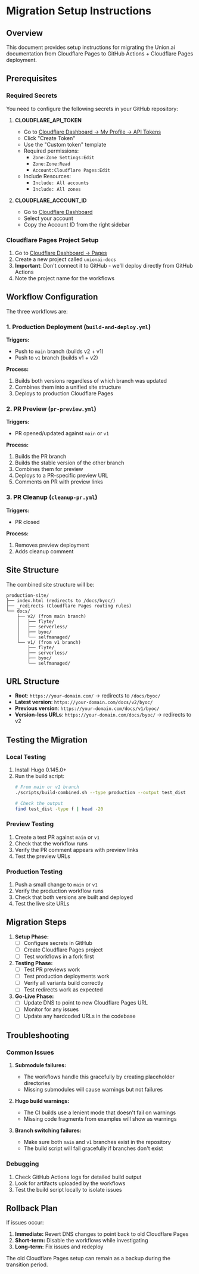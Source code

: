# Migration Setup Instructions

## Overview

This document provides setup instructions for migrating the Union.ai documentation from Cloudflare Pages to GitHub Actions + Cloudflare Pages deployment.

## Prerequisites

### Required Secrets

You need to configure the following secrets in your GitHub repository:

1. **CLOUDFLARE_API_TOKEN**
   - Go to [Cloudflare Dashboard → My Profile → API Tokens](https://dash.cloudflare.com/profile/api-tokens)
   - Click "Create Token"
   - Use the "Custom token" template
   - Required permissions:
     - `Zone:Zone Settings:Edit`
     - `Zone:Zone:Read`
     - `Account:Cloudflare Pages:Edit`
   - Include Resources:
     - `Include: All accounts`
     - `Include: All zones`

2. **CLOUDFLARE_ACCOUNT_ID**
   - Go to [Cloudflare Dashboard](https://dash.cloudflare.com)
   - Select your account
   - Copy the Account ID from the right sidebar

### Cloudflare Pages Project Setup

1. Go to [Cloudflare Dashboard → Pages](https://dash.cloudflare.com/pages)
2. Create a new project called `unionai-docs`
3. **Important**: Don't connect it to GitHub - we'll deploy directly from GitHub Actions
4. Note the project name for the workflows

## Workflow Configuration

The three workflows are:

### 1. Production Deployment (`build-and-deploy.yml`)

**Triggers:**
- Push to `main` branch (builds v2 + v1)
- Push to `v1` branch (builds v1 + v2)

**Process:**
1. Builds both versions regardless of which branch was updated
2. Combines them into a unified site structure
3. Deploys to production Cloudflare Pages

### 2. PR Preview (`pr-preview.yml`)

**Triggers:**
- PR opened/updated against `main` or `v1`

**Process:**
1. Builds the PR branch
2. Builds the stable version of the other branch
3. Combines them for preview
4. Deploys to a PR-specific preview URL
5. Comments on PR with preview links

### 3. PR Cleanup (`cleanup-pr.yml`)

**Triggers:**
- PR closed

**Process:**
1. Removes preview deployment
2. Adds cleanup comment

## Site Structure

The combined site structure will be:

```
production-site/
├── index.html (redirects to /docs/byoc/)
├── _redirects (Cloudflare Pages routing rules)
└── docs/
    ├── v2/ (from main branch)
    │   ├── flyte/
    │   ├── serverless/
    │   ├── byoc/
    │   └── selfmanaged/
    └── v1/ (from v1 branch)
        ├── flyte/
        ├── serverless/
        ├── byoc/
        └── selfmanaged/
```

## URL Structure

- **Root**: `https://your-domain.com/` → redirects to `/docs/byoc/`
- **Latest version**: `https://your-domain.com/docs/v2/byoc/`
- **Previous version**: `https://your-domain.com/docs/v1/byoc/`
- **Version-less URLs**: `https://your-domain.com/docs/byoc/` → redirects to v2

## Testing the Migration

### Local Testing

1. Install Hugo 0.145.0+
2. Run the build script:
   ```bash
   # From main or v1 branch
   ./scripts/build-combined.sh --type production --output test_dist
   
   # Check the output
   find test_dist -type f | head -20
   ```

### Preview Testing

1. Create a test PR against `main` or `v1`
2. Check that the workflow runs
3. Verify the PR comment appears with preview links
4. Test the preview URLs

### Production Testing

1. Push a small change to `main` or `v1`
2. Verify the production workflow runs
3. Check that both versions are built and deployed
4. Test the live site URLs

## Migration Steps

1. **Setup Phase:**
   - [ ] Configure secrets in GitHub
   - [ ] Create Cloudflare Pages project
   - [ ] Test workflows in a fork first

2. **Testing Phase:**
   - [ ] Test PR previews work
   - [ ] Test production deployments work
   - [ ] Verify all variants build correctly
   - [ ] Test redirects work as expected

3. **Go-Live Phase:**
   - [ ] Update DNS to point to new Cloudflare Pages URL
   - [ ] Monitor for any issues
   - [ ] Update any hardcoded URLs in the codebase

## Troubleshooting

### Common Issues

1. **Submodule failures:**
   - The workflows handle this gracefully by creating placeholder directories
   - Missing submodules will cause warnings but not failures

2. **Hugo build warnings:**
   - The CI builds use a lenient mode that doesn't fail on warnings
   - Missing code fragments from examples will show as warnings

3. **Branch switching failures:**
   - Make sure both `main` and `v1` branches exist in the repository
   - The build script will fail gracefully if branches don't exist

### Debugging

1. Check GitHub Actions logs for detailed build output
2. Look for artifacts uploaded by the workflows
3. Test the build script locally to isolate issues

## Rollback Plan

If issues occur:

1. **Immediate:** Revert DNS changes to point back to old Cloudflare Pages
2. **Short-term:** Disable the workflows while investigating
3. **Long-term:** Fix issues and redeploy

The old Cloudflare Pages setup can remain as a backup during the transition period.